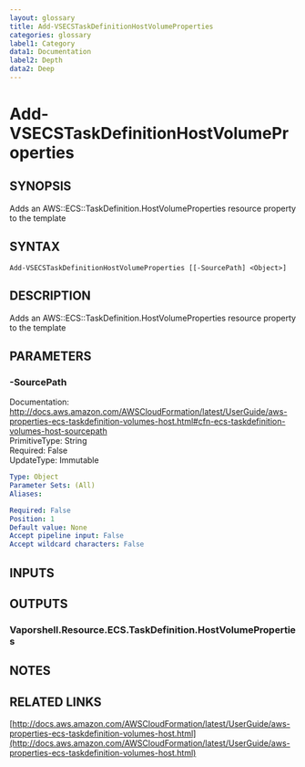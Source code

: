 ```yaml
---
layout: glossary
title: Add-VSECSTaskDefinitionHostVolumeProperties
categories: glossary
label1: Category
data1: Documentation
label2: Depth
data2: Deep
---
```


# Add-VSECSTaskDefinitionHostVolumeProperties

## SYNOPSIS
Adds an AWS::ECS::TaskDefinition.HostVolumeProperties resource property to the template

## SYNTAX

```
Add-VSECSTaskDefinitionHostVolumeProperties [[-SourcePath] <Object>]
```

## DESCRIPTION
Adds an AWS::ECS::TaskDefinition.HostVolumeProperties resource property to the template

## PARAMETERS

### -SourcePath
Documentation: http://docs.aws.amazon.com/AWSCloudFormation/latest/UserGuide/aws-properties-ecs-taskdefinition-volumes-host.html#cfn-ecs-taskdefinition-volumes-host-sourcepath    
PrimitiveType: String    
Required: False    
UpdateType: Immutable

```yaml
Type: Object
Parameter Sets: (All)
Aliases: 

Required: False
Position: 1
Default value: None
Accept pipeline input: False
Accept wildcard characters: False
```

## INPUTS

## OUTPUTS

### Vaporshell.Resource.ECS.TaskDefinition.HostVolumeProperties

## NOTES

## RELATED LINKS

[http://docs.aws.amazon.com/AWSCloudFormation/latest/UserGuide/aws-properties-ecs-taskdefinition-volumes-host.html](http://docs.aws.amazon.com/AWSCloudFormation/latest/UserGuide/aws-properties-ecs-taskdefinition-volumes-host.html)

